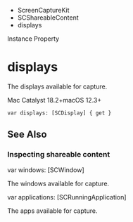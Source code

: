 

- ScreenCaptureKit
- SCShareableContent
-  displays 

Instance Property

# displays

The displays available for capture.

Mac Catalyst 18.2+macOS 12.3+

``` source
var displays: [SCDisplay] { get }
```

## See Also

### Inspecting shareable content

var windows: [SCWindow]

The windows available for capture.

var applications: [SCRunningApplication]

The apps available for capture.

